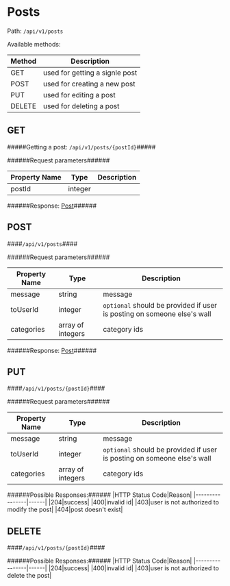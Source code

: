 Posts
=

Path: `/api/v1/posts`  

Available methods:

|Method|Description|
|------|-----------|
|GET|used for getting a signle post|
|POST|used for creating a new post|
|PUT|used for editing a post|
|DELETE|used for deleting a post|

GET
-
#####Getting a post: `/api/v1/posts/{postId}`#####

######Request parameters######

|Property Name|Type|Description|
|-------------|----|-----------|
|postId|integer||

######Response: [Post](https://github.com/zazzlife/api-docs/blob/master/objects/post.md)######

POST
-
####`/api/v1/posts`####

######Request parameters######

|Property Name|Type|Description|
|-------------|----|-----------|
|message|string|message|
|toUserId|integer|`optional` should be provided if user is posting on someone else's wall|
|categories|array of integers|category ids|


######Response: [Post](https://github.com/zazzlife/api-docs/blob/master/objects/post.md)######

PUT
-
####`/api/v1/posts/{postId}`####

######Request parameters######

|Property Name|Type|Description|
|-------------|----|-----------|
|message|string|message|
|toUserId|integer|`optional` should be provided if user is posting on someone else's wall|
|categories|array of integers|category ids|

######Possible Responses:######
|HTTP Status Code|Reason|
|----------------|------|
|204|success|
|400|invalid id|
|403|user is not authorized to modify the post|
|404|post doesn't exist|


DELETE
-
####`/api/v1/posts/{postId}`####

######Possible Responses:######
|HTTP Status Code|Reason|
|----------------|------|
|204|success|
|400|invalid id|
|403|user is not authorized to delete the post|
